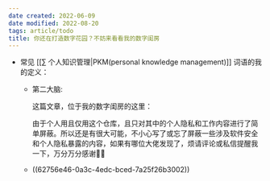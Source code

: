 ```yaml
---
date created: 2022-06-09
date modified: 2022-08-20
tags: article/todo
title: 你还在打造数字花园？不妨来看看我的数字闺房
---
```

- 常见 [[∑ 个人知识管理|PKM(personal knowledge management)]] 词语的我的定义：
	- 第二大脑:
	  

	  这篇文章，位于我的数字闺房的这里：

	  由于个人用且仅用这个仓库，且只对其中的个人隐私和工作内容进行了简单屏蔽。所以还是有很大可能，不小心写了或忘了屏蔽一些涉及软件安全和个人隐私暴露的内容，如果有哪位大佬发现了，烦请评论或私信提醒我一下，万分万分感谢🦀🦀

	- ((62756e46-0a3c-4edc-bced-7a25f26b3002))
